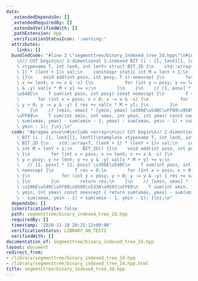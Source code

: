 ```yaml
---
data:
  _extendedDependsOn: []
  _extendedRequiredBy: []
  _extendedVerifiedWith: []
  _pathExtension: hpp
  _verificationStatusIcon: ':warning:'
  attributes:
    links: []
  bundledCode: "#line 2 \"segmenttree/binary_indexed_tree_2d.hpp\"\n#include <array>\n\
    \n// CUT begin\n// 2-dimentional 1-indexed BIT (i : [1, lenX][1, lenY])\ntemplate\
    \ <typename T, int lenX, int lenY> struct BIT_2D {\n    std::array<T, (lenX +\
    \ 1) * (lenY + 1)> val;\n    constexpr static int M = lenY + 1;\n    BIT_2D()\
    \ {}\n    void add(int posx, int posy, T v) noexcept {\n        for (int x = posx;\
    \ x <= lenX; x += x & -x) {\n            for (int y = posy; y <= lenY; y += y\
    \ & -y) val[x * M + y] += v;\n        }\n    }\n    // [1, posx] * [1, posy] \u306E\
    \u548C\n    T sum(int posx, int posy) const noexcept {\n        T res = 0;\n \
    \       for (int x = posx; x > 0; x -= x & -x) {\n            for (int y = posy;\
    \ y > 0; y -= y & -y) { res += val[x * M + y]; }\n        }\n        return res;\n\
    \    }\n    // [xmin, xmax] * [ymin, ymax] \u306E\u548C\uFF08\u9589\u533A\u9593\
    \uFF09\n    T sum(int xmin, int xmax, int ymin, int ymax) const noexcept { return\
    \ sum(xmax, ymax) - sum(xmin - 1, ymax) - sum(xmax, ymin - 1) + sum(xmin - 1,\
    \ ymin - 1); }\n};\n"
  code: "#pragma once\n#include <array>\n\n// CUT begin\n// 2-dimentional 1-indexed\
    \ BIT (i : [1, lenX][1, lenY])\ntemplate <typename T, int lenX, int lenY> struct\
    \ BIT_2D {\n    std::array<T, (lenX + 1) * (lenY + 1)> val;\n    constexpr static\
    \ int M = lenY + 1;\n    BIT_2D() {}\n    void add(int posx, int posy, T v) noexcept\
    \ {\n        for (int x = posx; x <= lenX; x += x & -x) {\n            for (int\
    \ y = posy; y <= lenY; y += y & -y) val[x * M + y] += v;\n        }\n    }\n \
    \   // [1, posx] * [1, posy] \u306E\u548C\n    T sum(int posx, int posy) const\
    \ noexcept {\n        T res = 0;\n        for (int x = posx; x > 0; x -= x & -x)\
    \ {\n            for (int y = posy; y > 0; y -= y & -y) { res += val[x * M + y];\
    \ }\n        }\n        return res;\n    }\n    // [xmin, xmax] * [ymin, ymax]\
    \ \u306E\u548C\uFF08\u9589\u533A\u9593\uFF09\n    T sum(int xmin, int xmax, int\
    \ ymin, int ymax) const noexcept { return sum(xmax, ymax) - sum(xmin - 1, ymax)\
    \ - sum(xmax, ymin - 1) + sum(xmin - 1, ymin - 1); }\n};\n"
  dependsOn: []
  isVerificationFile: false
  path: segmenttree/binary_indexed_tree_2d.hpp
  requiredBy: []
  timestamp: '2020-11-18 20:25:12+09:00'
  verificationStatus: LIBRARY_NO_TESTS
  verifiedWith: []
documentation_of: segmenttree/binary_indexed_tree_2d.hpp
layout: document
redirect_from:
- /library/segmenttree/binary_indexed_tree_2d.hpp
- /library/segmenttree/binary_indexed_tree_2d.hpp.html
title: segmenttree/binary_indexed_tree_2d.hpp
---
```

